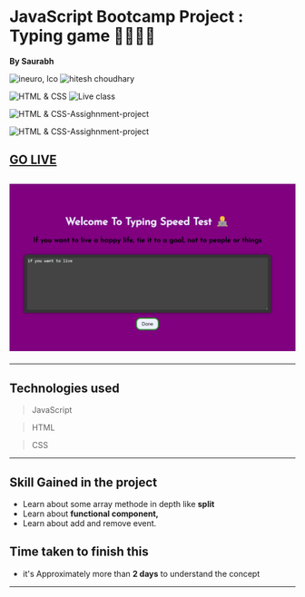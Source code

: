 # JavaScript Bootcamp Project : Typing game 👨‍💻👨‍💻

**By Saurabh**

![ineuro, lco](https://img.shields.io/badge/iNeuron-LCO-green)
![hitesh choudhary](https://img.shields.io/badge/Hitesh--Choudhary-Full--stack--JS--bootcamp-red)

![HTML & CSS](https://img.shields.io/badge/HTML-CSS-orange)
![Live class](https://img.shields.io/badge/LIVE--CLASS-PROJECT--lightgrey)

![HTML & CSS-Assighnment-project](https://img.shields.io/badge/HTML--CSS--Javascript-red)

![HTML & CSS-Assighnment-project](https://img.shields.io/badge/Responsive-Ineuron--Assignment-blue)

## [GO LIVE](https://typing-game-live-p.netlify.app/)

## ![image](./Images/Screenshot%202022-12-07%20121341.png)

---

## Technologies used

> JavaScript

> HTML

> CSS
---

## **Skill Gained in the project**
- Learn about some array methode in depth like **split**
- Learn about **functional component,**
- Learn about add and remove event.
## **Time taken to finish this**

- it's Approximately more than **2 days** to understand the concept

---
